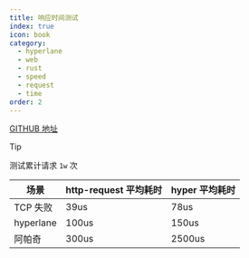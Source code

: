 ```yaml
---
title: 响应时间测试
index: true
icon: book
category:
  - hyperlane
  - web
  - rust
  - speed
  - request
  - time
order: 2
---
```


<Share colorful />

[GITHUB 地址](https://github.com/eastspire/test-request)

> [!tip]
> 测试累计请求 `1w` 次

| 场景      | http-request 平均耗时 | hyper 平均耗时 |
| --------- | --------------------- | -------------- |
| TCP 失败  | 39us                  | 78us           |
| hyperlane | 100us                 | 150us          |
| 阿帕奇    | 300us                 | 2500us         |

<Bottom />
